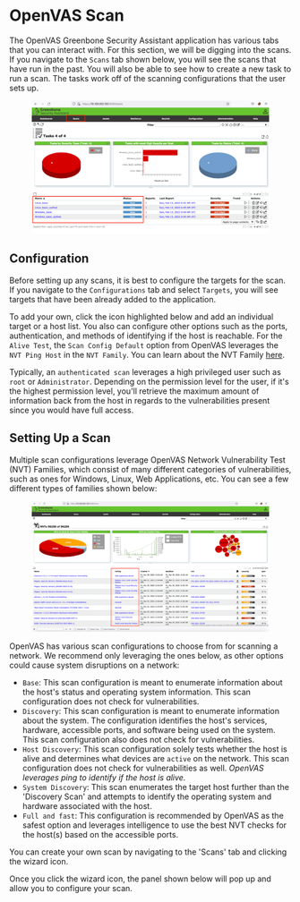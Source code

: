 # OpenVAS Scan

The OpenVAS Greenbone Security Assistant application has various tabs that you can interact with. For this section, we will be digging into the scans. If you navigate to the `Scans` tab shown below, you will see the scans that have run in the past. You will also be able to see how to create a new task to run a scan. The tasks work off of the scanning configurations that the user sets up.

<figure><img src="../../../../.gitbook/assets/image (2) (1) (1) (1) (1) (1) (1) (1) (1) (1) (1) (1) (1) (1) (1) (1) (1) (1) (1) (1) (1) (1) (1) (1) (1) (1) (1) (1) (1) (1) (1) (1) (1) (1) (1) (1) (1) (1) (1) (1) (1) (1).png" alt=""><figcaption></figcaption></figure>

## Configuration

Before setting up any scans, it is best to configure the targets for the scan. If you navigate to the `Configurations` tab and select `Targets`, you will see targets that have been already added to the application.

To add your own, click the icon highlighted below and add an individual target or a host list. You also can configure other options such as the ports, authentication, and methods of identifying if the host is reachable. For the `Alive Test`, the `Scan Config Default` option from OpenVAS leverages the `NVT Ping Host` in the `NVT Family`. You can learn about the NVT Family [here](https://docs.greenbone.net/GSM-Manual/gos-22.04/en/scanning.html#creating-a-target).

Typically, an `authenticated scan` leverages a high privileged user such as `root` or `Administrator`. Depending on the permission level for the user, if it's the highest permission level, you'll retrieve the maximum amount of information back from the host in regards to the vulnerabilities present since you would have full access.

## Setting Up a Scan

Multiple scan configurations leverage OpenVAS Network Vulnerability Test (NVT) Families, which consist of many different categories of vulnerabilities, such as ones for Windows, Linux, Web Applications, etc. You can see a few different types of families shown below:

<figure><img src="../../../../.gitbook/assets/image (1) (1) (1) (1) (1) (1) (1) (1) (1) (1) (1) (1) (1) (1) (1) (1) (1) (1) (1) (1) (1) (1) (1) (1) (1) (1) (1) (1) (1) (1) (1) (1) (1) (1) (1) (1) (1) (1) (1) (1) (1) (1) (1) (1) (1) (1) (1) (1) (1) (1) (1) (1) (1) (1) (1) (1) (1) (1) (1) (1) ( (4).png" alt=""><figcaption></figcaption></figure>

OpenVAS has various scan configurations to choose from for scanning a network. We recommend only leveraging the ones below, as other options could cause system disruptions on a network:

* `Base`: This scan configuration is meant to enumerate information about the host's status and operating system information. This scan configuration does not check for vulnerabilities.
* `Discovery`: This scan configuration is meant to enumerate information about the system. The configuration identifies the host's services, hardware, accessible ports, and software being used on the system. This scan configuration also does not check for vulnerabilities.
* `Host Discovery`: This scan configuration solely tests whether the host is alive and determines what devices are `active` on the network. This scan configuration does not check for vulnerabilities as well. _OpenVAS leverages ping to identify if the host is alive._
* `System Discovery`: This scan enumerates the target host further than the 'Discovery Scan' and attempts to identify the operating system and hardware associated with the host.
* `Full and fast`: This configuration is recommended by OpenVAS as the safest option and leverages intelligence to use the best NVT checks for the host(s) based on the accessible ports.

You can create your own scan by navigating to the 'Scans' tab and clicking the wizard icon.

Once you click the wizard icon, the panel shown below will pop up and allow you to configure your scan.
